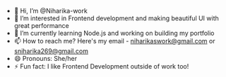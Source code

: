 - 👋 Hi, I’m @Niharika-work
- 👀 I’m interested in Frontend development and making beautiful UI with great performance
- 🌱 I’m currently learning Node.js and working on building my portfolio
- 📫 How to reach me? Here's my email - niharikaswork@gmail.com or sniharika269@gmail.com
- 😄 Pronouns: She/her
- ⚡ Fun fact: I like Frontend Development outside of work too!

<!---
Niharika-work/Niharika-work is a ✨ special ✨ repository because its `README.md` (this file) appears on your GitHub profile.
You can click the Preview link to take a look at your changes.
--->
